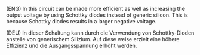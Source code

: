 
(ENG) In this circuit can be made more efficient as well as increasing the output voltage by using Schottky diodes instead of generic silicon. This is because Schottky diodes  results in a larger negative voltage.

(DEU) In dieser Schaltung kann durch die Verwendung von Schottky-Dioden anstelle von generischem Silizium. Auf diese weise erzielt  eine höhere Effizienz  und die Ausgangsspannung erhöht werden.  
